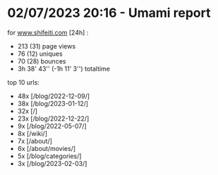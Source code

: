 # 02/07/2023 20:16 - Umami report
for www.shifeiti.com [24h] :

 - 213 (31) page views
 - 76 (12) uniques
 - 70 (28) bounces
 - 3h 38' 43'' (-1h 11' 3'') totaltime


top 10 urls:
 - 48x [/blog/2022-12-09/]
 - 38x [/blog/2023-01-12/]
 - 32x [/]
 - 23x [/blog/2022-12-22/]
 - 9x [/blog/2022-05-07/]
 - 8x [/wiki/]
 - 7x [/about/]
 - 6x [/about/movies/]
 - 5x [/blog/categories/]
 - 3x [/blog/2023-02-03/]


